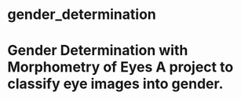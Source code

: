 # gender_determination
# Gender Determination with Morphometry of Eyes A project to classify eye images into gender.
